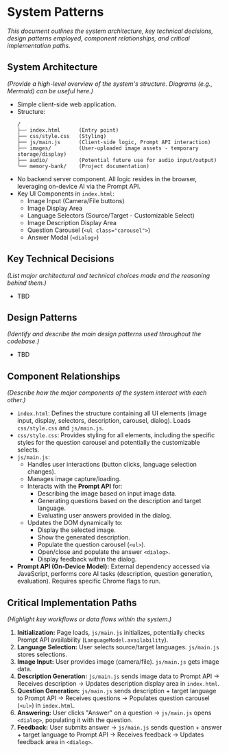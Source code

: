 # System Patterns

_This document outlines the system architecture, key technical decisions, design patterns employed, component relationships, and critical implementation paths._

## System Architecture

_(Provide a high-level overview of the system's structure. Diagrams (e.g., Mermaid) can be useful here.)_

- Simple client-side web application.
- Structure:
  ```
  /
  ├── index.html      (Entry point)
  ├── css/style.css   (Styling)
  ├── js/main.js      (Client-side logic, Prompt API interaction)
  ├── images/         (User-uploaded image assets - temporary storage/display)
  ├── audio/          (Potential future use for audio input/output)
  └── memory-bank/    (Project documentation)
  ```
- No backend server component. All logic resides in the browser, leveraging on-device AI via the Prompt API.
- Key UI Components in `index.html`:
  - Image Input (Camera/File buttons)
  - Image Display Area
  - Language Selectors (Source/Target - Customizable Select)
  - Image Description Display Area
  - Question Carousel (`<ul class="carousel">`)
  - Answer Modal (`<dialog>`)

## Key Technical Decisions

_(List major architectural and technical choices made and the reasoning behind them.)_

- TBD

## Design Patterns

_(Identify and describe the main design patterns used throughout the codebase.)_

- TBD

## Component Relationships

_(Describe how the major components of the system interact with each other.)_

- `index.html`: Defines the structure containing all UI elements (image input, display, selectors, description, carousel, dialog). Loads `css/style.css` and `js/main.js`.
- `css/style.css`: Provides styling for all elements, including the specific styles for the question carousel and potentially the customizable selects.
- `js/main.js`:
  - Handles user interactions (button clicks, language selection changes).
  - Manages image capture/loading.
  - Interacts with the **Prompt API** for:
    - Describing the image based on input image data.
    - Generating questions based on the description and target language.
    - Evaluating user answers provided in the dialog.
  - Updates the DOM dynamically to:
    - Display the selected image.
    - Show the generated description.
    - Populate the question carousel (`<ul>`).
    - Open/close and populate the answer `<dialog>`.
    - Display feedback within the dialog.
- **Prompt API (On-Device Model):** External dependency accessed via JavaScript, performs core AI tasks (description, question generation, evaluation). Requires specific Chrome flags to run.

## Critical Implementation Paths

_(Highlight key workflows or data flows within the system.)_

1.  **Initialization:** Page loads, `js/main.js` initializes, potentially checks Prompt API availability (`LanguageModel.availability`).
2.  **Language Selection:** User selects source/target languages. `js/main.js` stores selections.
3.  **Image Input:** User provides image (camera/file). `js/main.js` gets image data.
4.  **Description Generation:** `js/main.js` sends image data to Prompt API -> Receives description -> Updates description display area in `index.html`.
5.  **Question Generation:** `js/main.js` sends description + target language to Prompt API -> Receives questions -> Populates question carousel (`<ul>`) in `index.html`.
6.  **Answering:** User clicks "Answer" on a question -> `js/main.js` opens `<dialog>`, populating it with the question.
7.  **Feedback:** User submits answer -> `js/main.js` sends question + answer + target language to Prompt API -> Receives feedback -> Updates feedback area in `<dialog>`.
